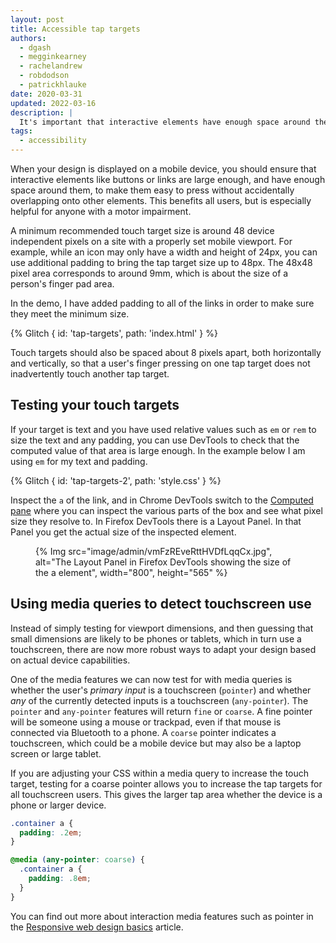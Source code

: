 ```yaml
---
layout: post
title: Accessible tap targets
authors:
  - dgash
  - megginkearney
  - rachelandrew
  - robdodson
  - patrickhlauke
date: 2020-03-31
updated: 2022-03-16
description: |
  It's important that interactive elements have enough space around them, when used on a mobile or touchscreen device. This will help everyone, but especially those with motor impairments.
tags:
  - accessibility
---
```


When your design is displayed on a mobile device,
you should ensure that interactive elements like buttons or links are large enough,
and have enough space around them,
to make them easy to press without accidentally overlapping onto other elements.
This benefits all users,
but is especially helpful for anyone with a motor impairment.

A minimum recommended touch target size is around 48 device independent pixels
on a site with a properly set mobile viewport.
For example, while an icon may only have a width and height of 24px,
you can use additional padding to bring the tap target size up to 48px.
The 48x48 pixel area corresponds to around 9mm,
which is about the size of a person's finger pad area.

In the demo, I have added padding to all of the links in order to make sure they meet the minimum size.

{% Glitch {
  id: 'tap-targets',
  path: 'index.html'
} %}

Touch targets should also be spaced about 8 pixels apart,
both horizontally and vertically,
so that a user's finger pressing on one tap target does not inadvertently touch another tap target.

## Testing your touch targets

If your target is text and you have used relative values such as `em` or `rem` to size the text and any padding,
you can use DevTools to check that the computed value of that area is large enough.
In the example below I am using `em` for my text and padding.

{% Glitch {
  id: 'tap-targets-2',
  path: 'style.css'
} %}

Inspect the `a` of the link,
and in Chrome DevTools switch to the [Computed pane](https://developer.chrome.com/docs/devtools/css/overrides/#computed)  where you can inspect the various parts of the box
and see what pixel size they resolve to.
In Firefox DevTools there is a Layout Panel.
In that Panel you get the actual size of the inspected element.

<figure style="max-width: 500px">
  {% Img src="image/admin/vmFzREveRttHVDfLqqCx.jpg", alt="The Layout Panel in Firefox DevTools showing the size of the a element", width="800", height="565" %}
</figure>

## Using media queries to detect touchscreen use

Instead of simply testing for viewport dimensions, and then guessing
that small dimensions are likely to be phones or tablets, which in turn
use a touchscreen, there are now more robust ways to adapt
your design based on actual device capabilities.

One of the media features we can now test for with media queries
is whether the user's *primary input* is a touchscreen (`pointer`) and
whether *any* of the currently detected inputs is a touchscreen (`any-pointer`).
The `pointer` and `any-pointer` features will return `fine` or `coarse`.
A fine pointer will be someone using a mouse or trackpad,
even if that mouse is connected via Bluetooth to a phone.
A `coarse` pointer indicates a touchscreen,
which could be a mobile device but may also be a laptop screen or large tablet.

If you are adjusting your CSS within a media query to increase the touch target,
testing for a coarse pointer allows you to increase the tap targets for all touchscreen users.
This gives the larger tap area whether the device is a phone or larger device.

```css
.container a {
  padding: .2em;
}

@media (any-pointer: coarse) {
  .container a {
    padding: .8em;
  }
}
```

You can find out more about interaction media features such as pointer
in the [Responsive web design basics](/responsive-web-design-basics/) article.
